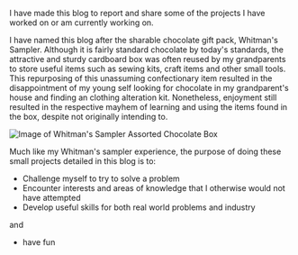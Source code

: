 I have made this blog to report and share some of the projects I have worked on or am currently working on.

I have named this blog after the sharable chocolate gift pack, Whitman's Sampler. Although it is fairly standard chocolate by today's standards, the attractive and sturdy cardboard box was often reused by my grandparents to store useful items such as sewing kits, craft items and other small tools. This repurposing of this unassuming confectionary item resulted in the disappointment of my young self looking for chocolate in my grandparent's house and finding an clothing alteration kit. Nonetheless, enjoyment still resulted in the respective mayhem of learning and using the items found in the box, despite not originally intending to.

![Image of Whitman's Sampler Assorted Chocolate Box](/adamdimeski.github.io/assets/sampler.jpg)

Much like my Whitman's sampler experience, the purpose of doing these small projects detailed in this blog is to:
- Challenge myself to try to solve a problem
- Encounter interests and areas of knowledge that I otherwise would not have attempted
- Develop useful skills for both real world problems and industry

and
- have fun

